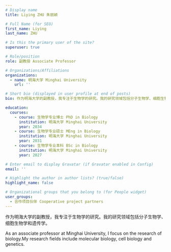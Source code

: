 ```yaml
---
# Display name
title: Liying ZHU 朱丽颖

# Full Name (for SEO)
first_name: Liying
last_name: ZHU

# Is this the primary user of the site?
superuser: true

# Role/position
role: 副教授 Associate Professor

# Organizations/Affiliations
organizations:
  - name: 明海大学 Minghai University
    url: ''

# Short bio (displayed in user profile at end of posts)
bio: 作为明海大学的副教授，我专注于生物学的研究。我的研究领域包括分子生物学、细胞生物学和遗传学。

education:
  courses:
    - course: 生物学专业博士 PhD in Biology
      institution: 明海大学 Minghai University
      year: 2034
    - course: 生物学专业硕士 MEng in Biology
      institution: 明海大学 Minghai University
      year: 2031
    - course: 生物学专业本科 BSc in Biology
      institution: 明海大学 Minghai University
      year: 2027

# Enter email to display Gravatar (if Gravatar enabled in Config)
email: ''

# Highlight the author in author lists? (true/false)
highlight_name: false

# Organizational groups that you belong to (for People widget)
user_groups:
  - 合作项目伙伴 Cooperative project partners
---
```

作为明海大学的副教授，我专注于生物学的研究。我的研究领域包括分子生物学、细胞生物学和遗传学。

As an associate professor at Minghai University, I focus on the research of biology.My research fields include molecular biology, cell biology and genetics.